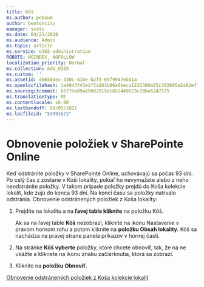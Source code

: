 ```yaml
---
title: Kôš
ms.author: pebaum
author: bentoncity
manager: scotv
ms.date: 04/21/2020
ms.audience: Admin
ms.topic: article
ms.service: o365-administration
ROBOTS: NOINDEX, NOFOLLOW
localization_priority: Normal
ms.collection: Adm_O365
ms.custom: ''
ms.assetid: 456586ec-330c-41be-b2f9-65f9947eb41a
ms.openlocfilehash: 1a4843f43e1f5a261b06a0beca1231380a25c302605a2a82ef7143791f2964e5
ms.sourcegitcommit: b5f7da89a650d2915dc652449623c78be6247175
ms.translationtype: MT
ms.contentlocale: sk-SK
ms.lasthandoff: 08/05/2021
ms.locfileid: "53991672"
---
```

# <a name="restore-items-in-sharepoint-online"></a>Obnovenie položiek v SharePointe Online

Keď odstránite položky v SharePointe Online, uchovávajú sa počas 93 dní. Po celý čas z zostane v Koši lokality, pokiaľ ho nevymažete alebo z neho neodstránite položky. V takom prípade položky prejdú do Koša kolekcie lokalít, kde zujú do konca 93 dní. Na konci času sa položky natrvalo odstránia. Obnovenie odstránených položiek z Koša lokality:
  
1. Prejdite na lokalitu a na **ľavej table kliknite** na položku Kôš. 
    
    Ak sa na ľavej table **Kôš** nezobrazí, kliknite na ikonu Nastavenie v pravom hornom rohu a potom kliknite na **položku Obsah lokality.** Kôš sa nachádza na pravej strane panela príkazov v hornej časti.
    
2. Na stránke **Kôš vyberte** položky, ktoré chcete obnoviť, tak, že na ne ukážte a kliknete na ikonu znaku začiarknutia, ktorá sa zobrazí. 
    
3. Kliknite na **položku Obnoviť**.
    
[Obnovenie odstránených položiek z Koša kolekcie lokalít](https://support.microsoft.com/office/restore-items-in-the-recycle-bin-that-were-deleted-from-sharepoint-or-teams-6df466b6-55f2-4898-8d6e-c0dff851a0be)
  

